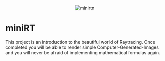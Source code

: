 <div align="center">
  
![minirtn](https://github.com/carlosrocha-dev/miniRT/assets/3737837/7b2b5dbb-0c42-4328-bc08-a1307a0d3f82)

</div>

# miniRT
This project is an introduction to the beautiful world of Raytracing. Once completed you will be able to render simple Computer-Generated-Images and you will never be afraid of implementing mathematical formulas again.
